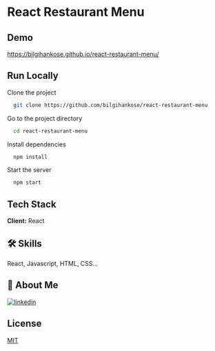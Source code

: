 # React Restaurant Menu

## Demo

https://bilgihankose.github.io/react-restaurant-menu/

## Run Locally

Clone the project

```bash
  git clone https://github.com/bilgihankose/react-restaurant-menu
```

Go to the project directory

```bash
  cd react-restaurant-menu
```

Install dependencies

```bash
  npm install
```

Start the server

```bash
  npm start
```

## Tech Stack

**Client:** React

## 🛠 Skills

React, Javascript, HTML, CSS...

## 🚀 About Me

[![linkedin](https://img.shields.io/badge/linkedin-0A66C2?style=for-the-badge&logo=linkedin&logoColor=white)](https://www.linkedin.com/in/bilgihankose/)

## License

[MIT](https://choosealicense.com/licenses/mit/)
